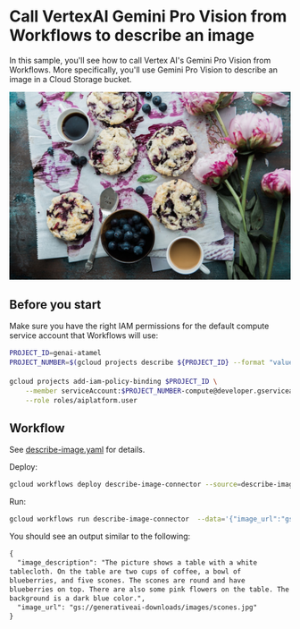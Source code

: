 # Call VertexAI Gemini Pro Vision from Workflows to describe an image

In this sample, you'll see how to call Vertex AI's Gemini Pro Vision
from Workflows. More specifically, you'll use Gemini Pro Vision to describe an
image in a Cloud Storage bucket.

![scones](./scones.jpg)

## Before you start

Make sure you have the right IAM permissions for the default compute service
account that Workflows will use:

```sh
PROJECT_ID=genai-atamel
PROJECT_NUMBER=$(gcloud projects describe ${PROJECT_ID} --format "value(projectNumber)")

gcloud projects add-iam-policy-binding $PROJECT_ID \
    --member serviceAccount:$PROJECT_NUMBER-compute@developer.gserviceaccount.com \
    --role roles/aiplatform.user
```

## Workflow

See [describe-image.yaml](./describe-image.yaml) for details.

Deploy:

```sh
gcloud workflows deploy describe-image-connector --source=describe-image-connector.yaml
```

Run:

```sh
gcloud workflows run describe-image-connector  --data='{"image_url":"gs://generativeai-downloads/images/scones.jpg"}'
```

You should see an output similar to the following:

```log
{
  "image_description": "The picture shows a table with a white tablecloth. On the table are two cups of coffee, a bowl of blueberries, and five scones. The scones are round and have blueberries on top. There are also some pink flowers on the table. The background is a dark blue color.",
  "image_url": "gs://generativeai-downloads/images/scones.jpg"
}
```
